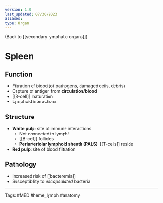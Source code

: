 ```yaml
---
version: 1.0
last_updated: 07/30/2023
aliases: 
type: Organ
---
```


(Back to [[secondary lymphatic organs]])

# Spleen

## Function
- Filtration of blood (of pathogens, damaged cells, debris)
- Capture of antigen from **circulation/blood**
- [[B-cell]] maturation
- Lymphoid interactions

## Structure
- **White pulp**: site of immune interactions
	- Not connected to lymph!
	- [[B-cell]] follicles
	- **Periarteriolar lymphoid sheath (PALS):** [[T-cells]] reside
- **Red pulp**: site of blood filtration

## Pathology
- Increased risk of [[bacteremia]]
- Susceptibility to _encapsulated_ bacteria

---
Tags: #MED #heme_lymph #anatomy 